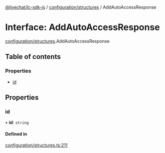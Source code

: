 [@livechat/lc-sdk-js](../README.md) / [configuration/structures](../modules/configuration_structures.md) / AddAutoAccessResponse

# Interface: AddAutoAccessResponse

[configuration/structures](../modules/configuration_structures.md).AddAutoAccessResponse

## Table of contents

### Properties

- [id](configuration_structures.AddAutoAccessResponse.md#id)

## Properties

### id

• **id**: `string`

#### Defined in

[configuration/structures.ts:211](https://github.com/livechat/lc-sdk-js/blob/a3fdde0/src/configuration/structures.ts#L211)

